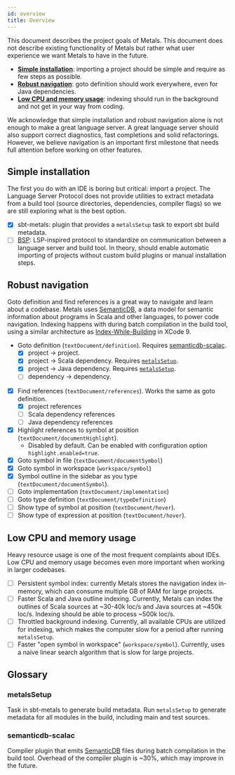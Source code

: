 ```yaml
---
id: overview
title: Overview
---
```


This document describes the project goals of Metals. This document does not
describe existing functionality of Metals but rather what user experience we
want Metals to have in the future.

- [**Simple installation**](#simple-installation): importing a project should be
  simple and require as few steps as possible.
- [**Robust navigation**](#robust-navigation): goto definition should work
  everywhere, even for Java dependencies.
- [**Low CPU and memory usage**](#low-cpu-and-memory-usage): indexing should run
  in the background and not get in your way from coding.

We acknowledge that simple installation and robust navigation alone is not
enough to make a great language server. A great language server should also
support correct diagnostics, fast completions and solid refactorings. However,
we believe navigation is an important first milestone that needs full attention
before working on other features.

## Simple installation

The first you do with an IDE is boring but critical: import a project. The
Language Server Protocol does not provide utilities to extract metadata from a
build tool (source directories, dependencies, compiler flags) so we are still
exploring what is the best option.

- [x] sbt-metals: plugin that provides a `metalsSetup` task to export sbt build
      metadata.
- [ ] [BSP][]: LSP-inspired protocol to standardize on communication between a
      language server and build tool. In theory, should enable automatic
      importing of projects without custom build plugins or manual installation
      steps.

## Robust navigation

Goto definition and find references is a great way to navigate and learn about a
codebase. Metals uses [SemanticDB][], a data model for semantic information
about programs in Scala and other languages, to power code navigation. Indexing
happens with during batch compilation in the build tool, using a similar
architecture as [Index-While-Building][] in XCode 9.

- Goto definition (`textDocument/definition`). Requires
  [semanticdb-scalac](#semanticdb-scalac).
  - [x] project -> project.
  - [x] project -> Scala dependency. Requires [`metalsSetup`](#metalssetup).
  - [x] project -> Java dependency. Requires [`metalsSetup`](#metalssetup).
  - [ ] dependency -> dependency.
- [x] Find references (`textDocument/references`). Works the same as goto
      definition.
  - [x] project references
  - [ ] Scala dependency references
  - [ ] Java dependency references
- [x] Highlight references to symbol at position
      (`textDocument/documentHighlight`).
  - Disabled by default. Can be enabled with configuration option
    `highlight.enabled=true`.
- [x] Goto symbol in file (`textDocument/documentSymbol`)
- [x] Goto symbol in workspace (`workspace/symbol`)
- [x] Symbol outline in the sidebar as you type (`textDocument/documentSymbol`).
- [ ] Goto implementation (`textDocument/implementation`)
- [ ] Goto type definition (`textDocument/typeDefinition`)
- [ ] Show type of symbol at position (`textDocument/hover`).
- [ ] Show type of expression at position (`textDocument/hover`).

## Low CPU and memory usage

Heavy resource usage is one of the most frequent complaints about IDEs. Low CPU
and memory usage becomes even more important when working in larger codebases.

- [ ] Persistent symbol index: currently Metals stores the navigation index
      in-memory, which can consume multiple GB of RAM for large projects.
- [ ] Faster Scala and Java outline indexing. Currently, Metals can index the
      outlines of Scala sources at ~30-40k loc/s and Java sources at ~450k
      loc/s. Indexing should be able to process ~500k loc/s.
- [ ] Throttled background indexing. Currently, all available CPUs are utilized
      for indexing, which makes the computer slow for a period after running
      `metalsSetup`.
- [ ] Faster "open symbol in workspace" (`workspace/symbol`). Currently, uses a
      naive linear search algorithm that is slow for large projects.

## Glossary

### metalsSetup

Task in sbt-metals to generate build metadata. Run `metalsSetup` to generate
metadata for all modules in the build, including main and test sources.

### semanticdb-scalac

Compiler plugin that emits [SemanticDB][] files during batch compilation in the
build tool. Overhead of the compiler plugin is ~30%, which may improve in the
future.

[semanticdb]:
  https://github.com/scalameta/scalameta/blob/master/semanticdb/semanticdb3/semanticdb3.md
[index-while-building]: https://youtu.be/jGJhnIT-D2M
[code outline]:
  https://marketplace.visualstudio.com/items?itemName=patrys.vscode-code-outline
[atom-ide-ui]: https://atom.io/packages/atom-ide-ui
[bsp]: https://github.com/scalacenter/bsp/blob/master/docs/bsp.md
[scalafmt]: http://scalafmt.org/
[scalafix]: https://scalacenter.github.io/scalafix/

